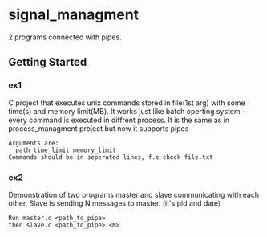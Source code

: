# signal_managment
2 programs connected with pipes. 

## Getting Started
### ex1

C project that executes unix commands stored in file(1st arg) with some time(s) and memory limit(MB).
It works just like batch operting system - every command is executed in diffrent process. It is the same as
in process_managment project but now it supports pipes
```
Arguments are: 
  path time_limit memory_limit
Commands should be in seperated lines, f.e check file.txt
```

### ex2 
Demonstration of two programs master and slave communicating with each other. 
Slave is sending N messages to master. 
(it's pid and date) 
``` 
Run master.c <path_to_pipe> 
then slave.c <path_to_pipe> <N>
```
